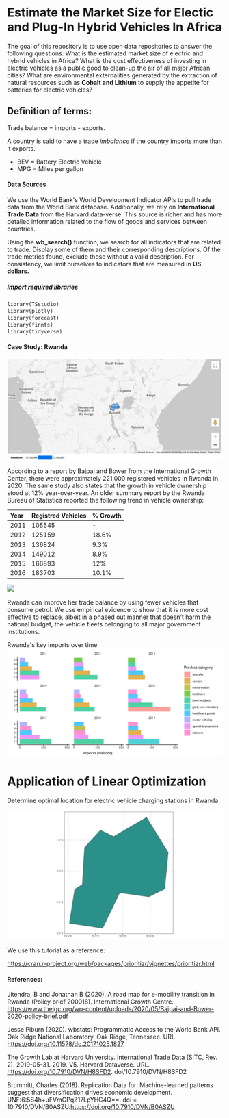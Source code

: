 # Estimate the Market Size for Electic and Plug-In Hybrid Vehicles In Africa
The goal of this repository is to use open data repositories to answer the following questions: What is the estimated market size of electric and hybrid vehicles in Africa? What is the cost effectiveness of investing in electric vehicles as a public good to clean-up the air of all major African cities? What are environmental externalities generated by the extraction of natural resources such as **Cobalt and Lithium** to supply the appetite for batteries for electric vehicles?


**Definition of terms:**
------------------------
Trade balance = imports - exports. 

A country is said to have a trade *imbalance* if the country imports more than it exports.

- BEV = Battery Electric Vehicle
- MPG = Miles per gallon


#### Data Sources
We use the World Bank's World Development Indicator APIs to pull trade data from the World Bank database. Additionally, we rely on **International Trade Data** from the Harvard data-verse. This source is richer and has more detailed information related to the flow of goods and services between countries.  

Using the **wb_search()** function, we search for all indicators that are related to trade. Display some of them and their corresponding descriptions. Of the trade metrics found, exclude those without a valid description. For consistency, we limit ourselves to indicators that are measured in **US dollars.**  

##### Import required libraries
```
library(TSstudio)
library(plotly)
library(forecast)
library(finnts)
library(tidyverse)
```

#### Case Study: Rwanda

![](plots/rwanda_centrality.png)

According to a report by Bajpai and Bower from the International Growth Center, there were approximately 221,000 registered vehicles in Rwanda in 2020. The same study also states that the growth in vehicle ownership stood at 12% year-over-year. An older summary report by the Rwanda Bureau of Statistics reported the following trend in vehicle ownership: 

|Year    |Registred Vehicles   |% Growth| 
:---------|:-------------------|:-------|
|2011    |105545               |-       |
|2012    |125159               |18.6%   |
|2013    |136824               |9.3%    |
|2014    |149012               |8.9%    |
|2015    |166893               |12%     |
|2016    |183703               |10.1%   |

![](plots/auto_ownership_trend.png)

Rwanda can improve her trade balance by using fewer vehicles that consume petrol. We use empirical evidence to show that it is more cost effective to replace, albeit in a phased out manner that doesn't harm the national budget, the vehicle fleets belonging to all major government institutions.

Rwanda's key imports over time
![](plots/rwanda_imports.png)


# Application of Linear Optimization 
Determine optimal location for electric vehicle charging stations in Rwanda. 

![](plots/rwanda_geography.png)

We use this tutorial as a reference:

https://cran.r-project.org/web/packages/prioritizr/vignettes/prioritizr.html


#### References: 

Jitendra, B and Jonathan B (2020). A road map for e-mobility transition in Rwanda (Policy brief 200018).
  International Growth Centre.
  https://www.theigc.org/wp-content/uploads/2020/05/Bajpai-and-Bower-2020-policy-brief.pdf 
  
Jesse Piburn (2020). wbstats: Programmatic Access to the World Bank API. Oak Ridge
  National Laboratory. Oak Ridge, Tennessee. URL
  https://doi.org/10.11578/dc.20171025.1827
  
The Growth Lab at Harvard University. International Trade Data (SITC, Rev. 2).
  2019-05-31. 2019. V5. Harvard Dataverse. URL. https://doi.org/10.7910/DVN/H8SFD2. 
  doi/10.7910/DVN/H8SFD2

Brummitt, Charles (2018). Replication Data for: Machine-learned patterns suggest that
  diversification drives economic development. UNF:6:5S4h+uFVmGPqZ17LpYHC4Q==.
  doi = 10.7910/DVN/B0ASZU.https://doi.org/10.7910/DVN/B0ASZU
